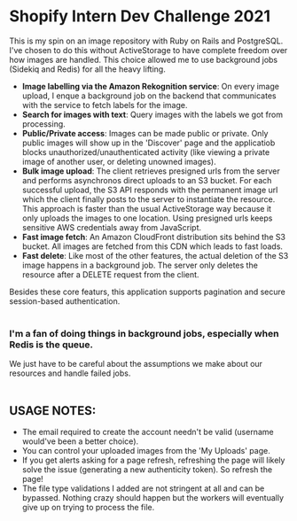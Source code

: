 # Shopify Intern Dev Challenge 2021

This is my spin on an image repository with Ruby on Rails and PostgreSQL. I've chosen to do this without ActiveStorage to have complete freedom over how images are handled. This choice allowed me to use background jobs (Sidekiq and Redis) for all the heavy lifting.

- **Image labelling via the Amazon Rekognition service**: On every image upload, I enque a background job on the backend that communicates with the service to fetch labels for the image.
- **Search for images with text**: Query images with the labels we got from processing.
- **Public/Private access**: Images can be made public or private. Only public images will show up in the 'Discover' page and the applicatiob blocks unauthorized/unauthenticated activity (like viewing a private image of another user, or deleting unowned images).
- **Bulk image upload**: The client retrieves presigned urls from the server and performs asynchronos direct uploads to an S3 bucket. For each successful upload, the S3 API responds with the permanent image url which the client finally posts to the server to instantiate the resource. This approach is faster than the usual ActiveStorage way because it only uploads the images to one location. Using presigned urls keeps sensitive AWS credentials away from JavaScript.
- **Fast image fetch**: An Amazon CloudFront distribution sits behind the S3 bucket. All images are fetched from this CDN which leads to fast loads.
- **Fast delete**: Like most of the other features, the actual deletion of the S3 image happens in a background job. The server only deletes the resource after a DELETE request from the client.

Besides these core featurs, this application supports pagination and secure session-based authentication.
</br>
</br>

### I'm a fan of doing things in background jobs, especially when Redis is the queue.
We just have to be careful about the assumptions we make about our resources and handle failed jobs.
</br>
</br>


## USAGE NOTES:

* The email required to create the account needn't be valid (username would've been a better choice).
* You can control your uploaded images from the 'My Uploads' page.
* If you get alerts asking for a page refresh, refreshing the page will likely solve the issue (generating a new authenticity token). So refresh the page!
* The file type validations I added are not stringent at all and can be bypassed. Nothing crazy should happen but the workers will eventually give up on trying to process the file.

